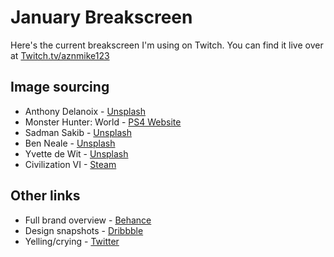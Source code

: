 # January Breakscreen
Here's the current breakscreen I'm using on Twitch. You can find it live over at [Twitch.tv/aznmike123](https://www.twitch.tv/aznmike123/)

## Image sourcing
- Anthony Delanoix - [Unsplash](https://unsplash.com/photos/hzgs56Ze49s)
- Monster Hunter: World - [PS4 Website](https://www.playstation.com/en-us/games/monster-hunter-world-ps4/)
- Sadman Sakib - [Unsplash](https://unsplash.com/photos/I5e58DBqhOM)
- Ben Neale - [Unsplash](https://unsplash.com/photos/zpxKdH_xNSI)
- Yvette de Wit - [Unsplash](https://unsplash.com/photos/8XLapfNMW04)
- Civilization VI - [Steam](http://store.steampowered.com/app/289070/Sid_Meiers_Civilization_VI/)

## Other links
- Full brand overview - [Behance](https://www.behance.net/gallery/61475035/aznmike123-January-Branding)
- Design snapshots - [Dribbble](https://dribbble.com/shots/4162887-January-Break-Screen)
- Yelling/crying - [Twitter](https://twitter.com/mikeHEARTu)
